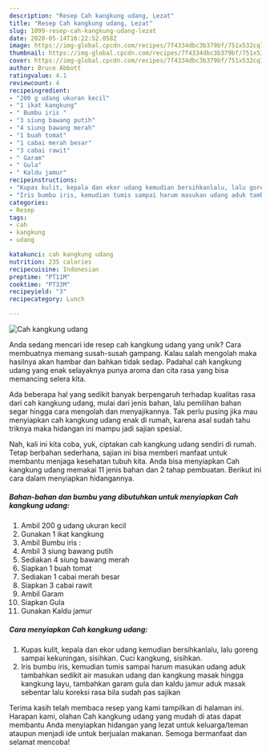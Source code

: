 ```yaml
---
description: "Resep Cah kangkung udang, Lezat"
title: "Resep Cah kangkung udang, Lezat"
slug: 1099-resep-cah-kangkung-udang-lezat
date: 2020-05-14T16:22:52.058Z
image: https://img-global.cpcdn.com/recipes/7f4334dbc3b379bf/751x532cq70/cah-kangkung-udang-foto-resep-utama.jpg
thumbnail: https://img-global.cpcdn.com/recipes/7f4334dbc3b379bf/751x532cq70/cah-kangkung-udang-foto-resep-utama.jpg
cover: https://img-global.cpcdn.com/recipes/7f4334dbc3b379bf/751x532cq70/cah-kangkung-udang-foto-resep-utama.jpg
author: Bruce Abbott
ratingvalue: 4.1
reviewcount: 4
recipeingredient:
- "200 g udang ukuran kecil"
- "1 ikat kangkung"
- " Bumbu iris "
- "3 siung bawang putih"
- "4 siung bawang merah"
- "1 buah tomat"
- "1 cabai merah besar"
- "3 cabai rawit"
- " Garam"
- " Gula"
- " Kaldu jamur"
recipeinstructions:
- "Kupas kulit, kepala dan ekor udang kemudian bersihkanlalu, lalu goreng sampai kekuningan, sisihkan. Cuci kangkung, sisihkan."
- "Iris bumbu iris, kemudian tumis sampai harum masukan udang aduk tambahkan sedikit air masukan udang dan kangkung masak hingga kangkung layu, tambahkan garam gula dan kaldu jamur aduk masak sebentar lalu koreksi rasa bila sudah pas sajikan"
categories:
- Resep
tags:
- cah
- kangkung
- udang

katakunci: cah kangkung udang 
nutrition: 235 calories
recipecuisine: Indonesian
preptime: "PT11M"
cooktime: "PT33M"
recipeyield: "3"
recipecategory: Lunch

---
```



![Cah kangkung udang](https://img-global.cpcdn.com/recipes/7f4334dbc3b379bf/751x532cq70/cah-kangkung-udang-foto-resep-utama.jpg)

Anda sedang mencari ide resep cah kangkung udang yang unik? Cara membuatnya memang susah-susah gampang. Kalau salah mengolah maka hasilnya akan hambar dan bahkan tidak sedap. Padahal cah kangkung udang yang enak selayaknya punya aroma dan cita rasa yang bisa memancing selera kita.



Ada beberapa hal yang sedikit banyak berpengaruh terhadap kualitas rasa dari cah kangkung udang, mulai dari jenis bahan, lalu pemilihan bahan segar hingga cara mengolah dan menyajikannya. Tak perlu pusing jika mau menyiapkan cah kangkung udang enak di rumah, karena asal sudah tahu triknya maka hidangan ini mampu jadi sajian spesial.


Nah, kali ini kita coba, yuk, ciptakan cah kangkung udang sendiri di rumah. Tetap berbahan sederhana, sajian ini bisa memberi manfaat untuk membantu menjaga kesehatan tubuh kita. Anda bisa menyiapkan Cah kangkung udang memakai 11 jenis bahan dan 2 tahap pembuatan. Berikut ini cara dalam menyiapkan hidangannya.

<!--inarticleads1-->

##### Bahan-bahan dan bumbu yang dibutuhkan untuk menyiapkan Cah kangkung udang:

1. Ambil 200 g udang ukuran kecil
1. Gunakan 1 ikat kangkung
1. Ambil  Bumbu iris :
1. Ambil 3 siung bawang putih
1. Sediakan 4 siung bawang merah
1. Siapkan 1 buah tomat
1. Sediakan 1 cabai merah besar
1. Siapkan 3 cabai rawit
1. Ambil  Garam
1. Siapkan  Gula
1. Gunakan  Kaldu jamur




<!--inarticleads2-->

##### Cara menyiapkan Cah kangkung udang:

1. Kupas kulit, kepala dan ekor udang kemudian bersihkanlalu, lalu goreng sampai kekuningan, sisihkan. Cuci kangkung, sisihkan.
1. Iris bumbu iris, kemudian tumis sampai harum masukan udang aduk tambahkan sedikit air masukan udang dan kangkung masak hingga kangkung layu, tambahkan garam gula dan kaldu jamur aduk masak sebentar lalu koreksi rasa bila sudah pas sajikan




Terima kasih telah membaca resep yang kami tampilkan di halaman ini. Harapan kami, olahan Cah kangkung udang yang mudah di atas dapat membantu Anda menyiapkan hidangan yang lezat untuk keluarga/teman ataupun menjadi ide untuk berjualan makanan. Semoga bermanfaat dan selamat mencoba!
